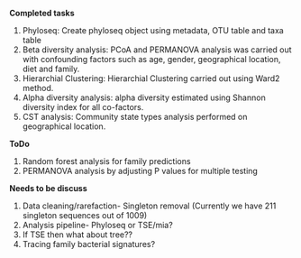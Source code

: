 **Completed tasks**

1.  Phyloseq: Create phyloseq object using metadata, OTU table and taxa
    table
2.  Beta diversity analysis: PCoA and PERMANOVA analysis was carried out
    with confounding factors such as age, gender, geographical location,
    diet and family.
3.  Hierarchial Clustering: Hierarchial Clustering carried out using
    Ward2 method.
4.  Alpha diversity analysis: alpha diversity estimated using Shannon
    diversity index for all co-factors.
5.  CST analysis: Community state types analysis performed on
    geographical location.

**ToDo**

1.  Random forest analysis for family predictions
2.  PERMANOVA analysis by adjusting P values for multiple testing

**Needs to be discuss**

1.  Data cleaning/rarefaction- Singleton removal (Currently we have 211
    singleton sequences out of 1009)
2.  Analysis pipeline- Phyloseq or TSE/mia?
3.  If TSE then what about tree??
4.  Tracing family bacterial signatures?
